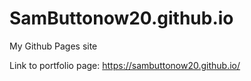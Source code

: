 # SamButtonow20.github.io
My Github Pages site

Link to portfolio page:
https://sambuttonow20.github.io/
